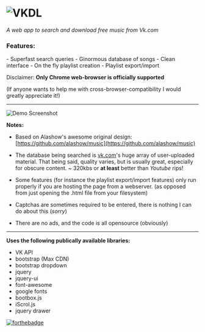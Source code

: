![VKDL](http://i.imgur.com/oTtLOYm.png "Logo Title Text 1")
=====

*A web app to search and download free music from Vk.com*

<h3>Features:</h3>
- Superfast search queries
- Ginormous database of songs
- Clean interface
- On the fly playlist creation
- Playlist export/import

Disclaimer:
**Only Chrome web-browser is officially supported**

(If anyone wants to help me with cross-browser-compatibility I would greatly appreciate it!)
___

![Demo Screenshot](http://i.imgur.com/QJl16io.png)

**Notes:**
- Based on Alashow's awesome original design: [https://github.com/alashow/music](https://github.com/alashow/music)


- The database being searched is [vk.com](https://vk.com)'s huge array of user-uploaded material. That being said, quality varies, but is usually great, especially for obscure content. ~ 320kbs or **at least** better than *Youtube* rips!


- Some features (for instance the playlist export/import features) only run properly if you are hosting the page from a webserver. (as opposed from just opening the .html file from your filesystem)


- Captchas are sometimes required to be entered, there is nothing I can do about this (*sorry*)


- There are no ads, and the code is all opensource (obviously)

---
 **Uses the following publically available libraries:** 
 - VK API
 - bootstrap (Max CDN)
 - bootstrap dropdown
 - jquery
 - jquery-ui
 - font-awesome
 - google fonts
 - bootbox.js
 - iScrol.js
 - jquery drawer
 


 [![forthebadge](http://forthebadge.com/images/badges/built-with-love.svg)](http://forthebadge.com)



